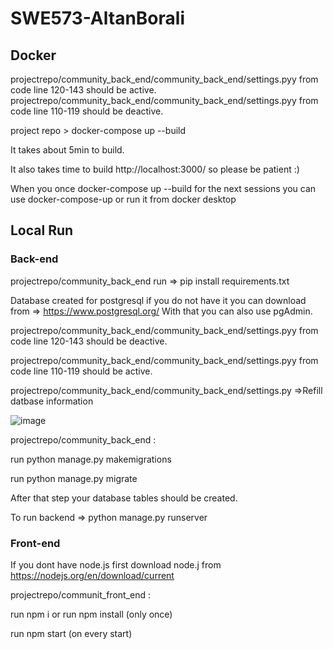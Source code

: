 # SWE573-AltanBorali

## Docker

projectrepo/community_back_end/community_back_end/settings.pyy from code line 120-143 should be active.
projectrepo/community_back_end/community_back_end/settings.pyy from code line 110-119 should be deactive.

project repo > docker-compose up --build

It takes about 5min to build.

It also takes time to build http://localhost:3000/ so please be patient :)

When you once docker-compose up --build for the next sessions you can use docker-compose-up or run it from docker desktop

## Local Run

### Back-end

projectrepo/community_back_end run => pip install requirements.txt

Database created for postgresql if you do not have it you can download from => https://www.postgresql.org/
With that you can also use pgAdmin.

projectrepo/community_back_end/community_back_end/settings.pyy from code line 120-143 should be deactive.

projectrepo/community_back_end/community_back_end/settings.pyy from code line 110-119 should be active.

projectrepo/community_back_end/community_back_end/settings.py =>Refill datbase information

![image](https://github.com/altanborali16/SWE573-AltanBorali/assets/93518063/a75000e6-04dc-48ad-a5db-d653f266bdb3)

projectrepo/community_back_end :

run python manage.py makemigrations

run python manage.py migrate

After that step your database tables should be created.

To run backend => python manage.py runserver


### Front-end
If you dont have node.js first download node.j from https://nodejs.org/en/download/current

projectrepo/communit_front_end :

run npm i  or run npm install (only once)

run npm start (on every start)
